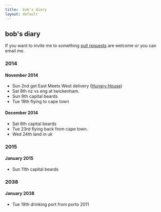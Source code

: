 ```yaml
---
title:  bob's diary
layout: default
---
```

## bob's diary ##

If you want to invite me to something [pull requests](https://github.com/rjw1/randomness.org.uk/blob/master/diary/index.md)
are welcome or you can email me.

### 2014 ###

#### November 2014 ####

* Sun 2nd get East Meets West delivery ([Hungry House](http://hungryhouse.co.uk/east-meets-west-croydon))
* Sat 8th nz vs eng at twickenham.
* Sun 9th capital beards
* Tue 18th flying to cape town

#### December 2014 ####

* Sat 6th capital beards
* Tue 23rd flying back from cape town.
* Wed 24th land in uk

### 2015 ###

#### January 2015 ####

* Sun 11th capital beards


### 2038 ###

#### January 2038 ####

* Tue 19th drinking port from porto 2011

